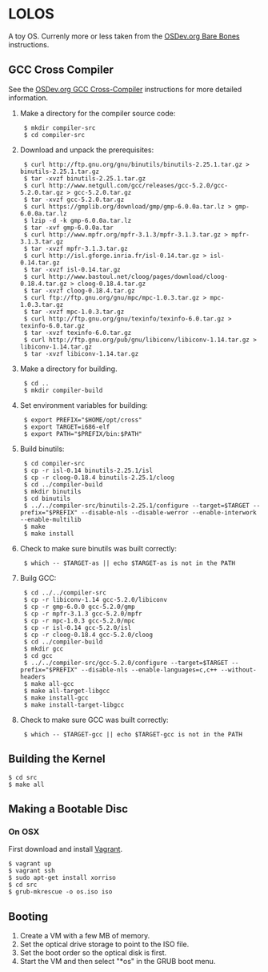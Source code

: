 # LOLOS

A toy OS. Currenly more or less taken from the [OSDev.org Bare Bones](http://wiki.osdev.org/Bare_Bones) instructions.

## GCC Cross Compiler

See the [OSDev.org GCC Cross-Compiler](http://wiki.osdev.org/GCC_Cross-Compiler) instructions for more detailed information.

1. Make a directory for the compiler source code:

        $ mkdir compiler-src
        $ cd compiler-src

2. Download and unpack the prerequisites:

        $ curl http://ftp.gnu.org/gnu/binutils/binutils-2.25.1.tar.gz > binutils-2.25.1.tar.gz
        $ tar -xvzf binutils-2.25.1.tar.gz
        $ curl http://www.netgull.com/gcc/releases/gcc-5.2.0/gcc-5.2.0.tar.gz > gcc-5.2.0.tar.gz
        $ tar -xvzf gcc-5.2.0.tar.gz
        $ curl https://gmplib.org/download/gmp/gmp-6.0.0a.tar.lz > gmp-6.0.0a.tar.lz
        $ lzip -d -k gmp-6.0.0a.tar.lz
        $ tar -xvf gmp-6.0.0a.tar
        $ curl http://www.mpfr.org/mpfr-3.1.3/mpfr-3.1.3.tar.gz > mpfr-3.1.3.tar.gz
        $ tar -xvzf mpfr-3.1.3.tar.gz
        $ curl http://isl.gforge.inria.fr/isl-0.14.tar.gz > isl-0.14.tar.gz
        $ tar -xvzf isl-0.14.tar.gz
        $ curl http://www.bastoul.net/cloog/pages/download/cloog-0.18.4.tar.gz > cloog-0.18.4.tar.gz
        $ tar -xvzf cloog-0.18.4.tar.gz
        $ curl ftp://ftp.gnu.org/gnu/mpc/mpc-1.0.3.tar.gz > mpc-1.0.3.tar.gz
        $ tar -xvzf mpc-1.0.3.tar.gz
        $ curl http://ftp.gnu.org/gnu/texinfo/texinfo-6.0.tar.gz > texinfo-6.0.tar.gz
        $ tar -xvzf texinfo-6.0.tar.gz
        $ curl http://ftp.gnu.org/pub/gnu/libiconv/libiconv-1.14.tar.gz > libiconv-1.14.tar.gz
        $ tar -xvzf libiconv-1.14.tar.gz

3. Make a directory for building.

        $ cd ..
        $ mkdir compiler-build

4. Set environment variables for building:

        $ export PREFIX="$HOME/opt/cross"
        $ export TARGET=i686-elf
        $ export PATH="$PREFIX/bin:$PATH"

4. Build binutils:

        $ cd compiler-src
        $ cp -r isl-0.14 binutils-2.25.1/isl
        $ cp -r cloog-0.18.4 binutils-2.25.1/cloog
        $ cd ../compiler-build
        $ mkdir binutils
        $ cd binutils
        $ ../../compiler-src/binutils-2.25.1/configure --target=$TARGET --prefix="$PREFIX" --disable-nls --disable-werror --enable-interwork --enable-multilib
        $ make
        $ make install

5. Check to make sure binutils was built correctly:

        $ which -- $TARGET-as || echo $TARGET-as is not in the PATH

6. Builg GCC:

        $ cd ../../compiler-src
        $ cp -r libiconv-1.14 gcc-5.2.0/libiconv
        $ cp -r gmp-6.0.0 gcc-5.2.0/gmp
        $ cp -r mpfr-3.1.3 gcc-5.2.0/mpfr
        $ cp -r mpc-1.0.3 gcc-5.2.0/mpc
        $ cp -r isl-0.14 gcc-5.2.0/isl
        $ cp -r cloog-0.18.4 gcc-5.2.0/cloog
        $ cd ../compiler-build
        $ mkdir gcc
        $ cd gcc
        $ ../../compiler-src/gcc-5.2.0/configure --target=$TARGET --prefix="$PREFIX" --disable-nls --enable-languages=c,c++ --without-headers
        $ make all-gcc
        $ make all-target-libgcc
        $ make install-gcc
        $ make install-target-libgcc

7. Check to make sure GCC was built correctly:

        $ which -- $TARGET-gcc || echo $TARGET-gcc is not in the PATH

## Building the Kernel

    $ cd src
    $ make all

## Making a Bootable Disc

### On OSX

First download and install [Vagrant](https://www.vagrantup.com/downloads.html).

    $ vagrant up
    $ vagrant ssh
    $ sudo apt-get install xorriso
    $ cd src
    $ grub-mkrescue -o os.iso iso

## Booting

1. Create a VM with a few MB of memory.
2. Set the optical drive storage to point to the ISO file.
3. Set the boot order so the optical disk is first.
4. Start the VM and then select "\*os" in the GRUB boot menu.

